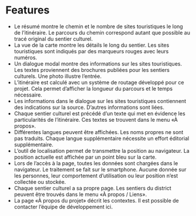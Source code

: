 Features
========

* Le résumé montre le chemin et le nombre de sites touristiques le long de l’itinéraire. Le parcours du chemin correspond autant que possible au tracé original du sentier culturel.
* La vue de la carte montre les détails le long du sentier. Les sites touristiques sont indiqués par des marqueurs rouges avec leurs numéros.
* Un dialogue modal montre des informations sur les sites touristiques. Les textes proviennent des brochures publiées pour les sentiers culturels. Une photo illustre l’entrée.
* L’itinéraire est calculé avec un système de routage développé pour ce projet. Cela permet d’afficher la longueur du parcours et le temps nécessaire.
* Les informations dans le dialogue sur les sites touristiques contiennent des indications sur la source. D’autres informations sont liées.
* Chaque sentier culturel est précédé d’un texte qui met en évidence les particularités de l’itinéraire. Ces textes se trouvent dans le menu «À propos».
* Différentes langues peuvent être affichées. Les noms propres ne sont pas traduits. Chaque langue supplémentaire nécessite un effort éditorial supplémentaire.
* L’outil de localisation permet de transmettre la position au navigateur. La position actuelle est affichée par un point bleu sur la carte.
* Lors de l’accès à la page, toutes les données sont chargées dans le navigateur. Le traitement se fait sur le smartphone. Aucune donnée sur les personnes, leur comportement d’utilisation ou leur position n’est collectée ou stockée.
* Chaque sentier culturel a sa propre page. Les sentiers du district peuvent être trouvés dans le menu «À propos / Liens».
* La page «À propos du projet» décrit les contextes. Il est possible de contacter l’équipe de développement ici.